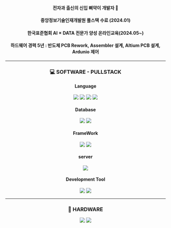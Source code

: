 <div align='center'>
  
#### 전자과 출신의 신입 삐약이 개발자 :star2: 
#### 중앙정보기술인재개발원 풀스택 수료 (2024.01)
#### 한국표준협회 AI × DATA 전문가 양성 온라인교육(2024.05~) 
#### 하드웨어 경력 5년 : 반도체 PCB Rework, Assembler 설계, Altium PCB 설계, Ardunio 제어 
---
###  :computer: **SOFTWARE - PULLSTACK**

#### Language
<img src="https://img.shields.io/badge/javascript-F7DF1E?style=for-the-badge&logo=javascript&logoColor=white">  <img src="https://img.shields.io/badge/html5-E34F26?style=for-the-badge&logo=html5&logoColor=white">  <img src="https://img.shields.io/badge/Python-3776AB?style=for-the-badge&logo=Python&logoColor=white">  <img src="https://img.shields.io/badge/JAVA-F7DF1E?style=for-the-badge&logoColor=white">
#### Database
<img src="https://img.shields.io/badge/oracle-F80000?style=for-the-badge&logo=oracle&logoColor=white">  <img src="https://img.shields.io/badge/postgresql-4169E1?style=for-the-badge&logo=postgresql&logoColor=white">
#### FrameWork
<img src="https://img.shields.io/badge/spring-6DB33F?style=for-the-badge&logo=spring&logoColor=white">  <img src="https://img.shields.io/badge/springboot-6DB33F?style=for-the-badge&logo=springboot&logoColor=white">
#### server
<img src="https://img.shields.io/badge/apachetomcat-F8DC75?style=for-the-badge&logo=apachetomcat&logoColor=white">

#### Development Tool
<img src="https://img.shields.io/badge/eclipseide-2C2255?style=for-the-badge&logo=eclipseide&logoColor=white">  <img src="https://img.shields.io/badge/intellijidea-000000?style=for-the-badge&logo=intellijidea&logoColor=white">


---
### :wrench: **HARDWARE**
<img src="https://img.shields.io/badge/arduino-00878F?style=for-the-badge&logo=arduino&logoColor=white">  <img src="https://img.shields.io/badge/altiumdesigner-A5915F?style=for-the-badge&logo=altiumdesigner&logoColor=white">
</div>
<!--
**jhkhin/jhkhin** is a ✨ _special_ ✨ repository because its `README.md` (this file) appears on your GitHub profile.

Here are some ideas to get you started:

- 🔭 I’m currently working on ...
- 🌱 I’m currently learning ...
- 👯 I’m looking to collaborate on ...
- 🤔 I’m looking for help with ...
- 💬 Ask me about ...
- 📫 How to reach me: ...
- 😄 Pronouns: ...
- ⚡ Fun fact: ...
-->
